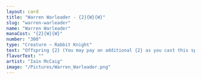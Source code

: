 ```yaml
---
layout: card
title: "Warren Warleader - {2}{W}{W}"
slug: "warren-warleader"
name: "Warren Warleader"
manaCost: "{2}{W}{W}"
number: "300"
type: "Creature — Rabbit Knight"
text: "Offspring {2} (You may pay an additional {2} as you cast this spell. If you do, when this creature enters, create a 1/1 token copy of it.)\nWhenever you attack, choose one —\n• Create a 1/1 white Rabbit creature token that's tapped and attacking.\n• Attacking creatures you control get +1/+1 until end of turn."
flavorText: ""
artist: "Iain McCaig"
image: "/Pictures/Warren_Warleader.png"
---
```


